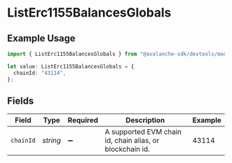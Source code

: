 # ListErc1155BalancesGlobals

## Example Usage

```typescript
import { ListErc1155BalancesGlobals } from "@avalanche-sdk/devtools/models/operations";

let value: ListErc1155BalancesGlobals = {
  chainId: "43114",
};
```

## Fields

| Field                                                    | Type                                                     | Required                                                 | Description                                              | Example                                                  |
| -------------------------------------------------------- | -------------------------------------------------------- | -------------------------------------------------------- | -------------------------------------------------------- | -------------------------------------------------------- |
| `chainId`                                                | *string*                                                 | :heavy_minus_sign:                                       | A supported EVM chain id, chain alias, or blockchain id. | 43114                                                    |